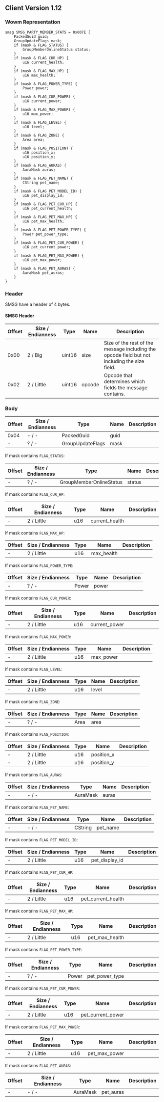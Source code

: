 ## Client Version 1.12

### Wowm Representation
```rust,ignore
smsg SMSG_PARTY_MEMBER_STATS = 0x007E {
    PackedGuid guid;    
    GroupUpdateFlags mask;    
    if (mask & FLAG_STATUS) {        
        GroupMemberOnlineStatus status;        
    }    
    if (mask & FLAG_CUR_HP) {        
        u16 current_health;        
    }    
    if (mask & FLAG_MAX_HP) {        
        u16 max_health;        
    }    
    if (mask & FLAG_POWER_TYPE) {        
        Power power;        
    }    
    if (mask & FLAG_CUR_POWER) {        
        u16 current_power;        
    }    
    if (mask & FLAG_MAX_POWER) {        
        u16 max_power;        
    }    
    if (mask & FLAG_LEVEL) {        
        u16 level;        
    }    
    if (mask & FLAG_ZONE) {        
        Area area;        
    }    
    if (mask & FLAG_POSITION) {        
        u16 position_x;        
        u16 position_y;        
    }    
    if (mask & FLAG_AURAS) {        
        AuraMask auras;        
    }    
    if (mask & FLAG_PET_NAME) {        
        CString pet_name;        
    }    
    if (mask & FLAG_PET_MODEL_ID) {        
        u16 pet_display_id;        
    }    
    if (mask & FLAG_PET_CUR_HP) {        
        u16 pet_current_health;        
    }    
    if (mask & FLAG_PET_MAX_HP) {        
        u16 pet_max_health;        
    }    
    if (mask & FLAG_PET_POWER_TYPE) {        
        Power pet_power_type;        
    }    
    if (mask & FLAG_PET_CUR_POWER) {        
        u16 pet_current_power;        
    }    
    if (mask & FLAG_PET_MAX_POWER) {        
        u16 pet_max_power;        
    }    
    if (mask & FLAG_PET_AURAS) {        
        AuraMask pet_auras;        
    }    
}

```
### Header
SMSG have a header of 4 bytes.

#### SMSG Header
| Offset | Size / Endianness | Type   | Name   | Description |
| ------ | ----------------- | ------ | ------ | ----------- |
| 0x00   | 2 / Big           | uint16 | size   | Size of the rest of the message including the opcode field but not including the size field.|
| 0x02   | 2 / Little        | uint16 | opcode | Opcode that determines which fields the message contains.|
### Body
| Offset | Size / Endianness | Type | Name | Description |
| ------ | ----------------- | ---- | ---- | ----------- |
| 0x04 | - / - | PackedGuid | guid |  |
| - | ? / - | GroupUpdateFlags | mask |  |

If mask contains `FLAG_STATUS`:

| Offset | Size / Endianness | Type | Name | Description |
| ------ | ----------------- | ---- | ---- | ----------- |
| - | ? / - | GroupMemberOnlineStatus | status |  |

If mask contains `FLAG_CUR_HP`:

| Offset | Size / Endianness | Type | Name | Description |
| ------ | ----------------- | ---- | ---- | ----------- |
| - | 2 / Little | u16 | current_health |  |

If mask contains `FLAG_MAX_HP`:

| Offset | Size / Endianness | Type | Name | Description |
| ------ | ----------------- | ---- | ---- | ----------- |
| - | 2 / Little | u16 | max_health |  |

If mask contains `FLAG_POWER_TYPE`:

| Offset | Size / Endianness | Type | Name | Description |
| ------ | ----------------- | ---- | ---- | ----------- |
| - | ? / - | Power | power |  |

If mask contains `FLAG_CUR_POWER`:

| Offset | Size / Endianness | Type | Name | Description |
| ------ | ----------------- | ---- | ---- | ----------- |
| - | 2 / Little | u16 | current_power |  |

If mask contains `FLAG_MAX_POWER`:

| Offset | Size / Endianness | Type | Name | Description |
| ------ | ----------------- | ---- | ---- | ----------- |
| - | 2 / Little | u16 | max_power |  |

If mask contains `FLAG_LEVEL`:

| Offset | Size / Endianness | Type | Name | Description |
| ------ | ----------------- | ---- | ---- | ----------- |
| - | 2 / Little | u16 | level |  |

If mask contains `FLAG_ZONE`:

| Offset | Size / Endianness | Type | Name | Description |
| ------ | ----------------- | ---- | ---- | ----------- |
| - | ? / - | Area | area |  |

If mask contains `FLAG_POSITION`:

| Offset | Size / Endianness | Type | Name | Description |
| ------ | ----------------- | ---- | ---- | ----------- |
| - | 2 / Little | u16 | position_x |  |
| - | 2 / Little | u16 | position_y |  |

If mask contains `FLAG_AURAS`:

| Offset | Size / Endianness | Type | Name | Description |
| ------ | ----------------- | ---- | ---- | ----------- |
| - | - / - | AuraMask | auras |  |

If mask contains `FLAG_PET_NAME`:

| Offset | Size / Endianness | Type | Name | Description |
| ------ | ----------------- | ---- | ---- | ----------- |
| - | - / - | CString | pet_name |  |

If mask contains `FLAG_PET_MODEL_ID`:

| Offset | Size / Endianness | Type | Name | Description |
| ------ | ----------------- | ---- | ---- | ----------- |
| - | 2 / Little | u16 | pet_display_id |  |

If mask contains `FLAG_PET_CUR_HP`:

| Offset | Size / Endianness | Type | Name | Description |
| ------ | ----------------- | ---- | ---- | ----------- |
| - | 2 / Little | u16 | pet_current_health |  |

If mask contains `FLAG_PET_MAX_HP`:

| Offset | Size / Endianness | Type | Name | Description |
| ------ | ----------------- | ---- | ---- | ----------- |
| - | 2 / Little | u16 | pet_max_health |  |

If mask contains `FLAG_PET_POWER_TYPE`:

| Offset | Size / Endianness | Type | Name | Description |
| ------ | ----------------- | ---- | ---- | ----------- |
| - | ? / - | Power | pet_power_type |  |

If mask contains `FLAG_PET_CUR_POWER`:

| Offset | Size / Endianness | Type | Name | Description |
| ------ | ----------------- | ---- | ---- | ----------- |
| - | 2 / Little | u16 | pet_current_power |  |

If mask contains `FLAG_PET_MAX_POWER`:

| Offset | Size / Endianness | Type | Name | Description |
| ------ | ----------------- | ---- | ---- | ----------- |
| - | 2 / Little | u16 | pet_max_power |  |

If mask contains `FLAG_PET_AURAS`:

| Offset | Size / Endianness | Type | Name | Description |
| ------ | ----------------- | ---- | ---- | ----------- |
| - | - / - | AuraMask | pet_auras |  |
